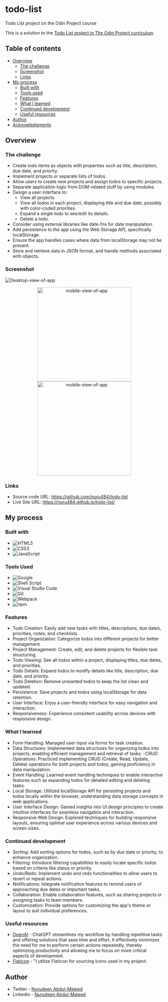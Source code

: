 # todo-list

Todo List project on the Odin Project course

This is a solution to the [Todo List project in The Odin Project curriculum](https://www.theodinproject.com/lessons/node-path-javascript-todo-list).

## Table of contents

- [Overview](#overview)
  - [The challenge](#the-challenge)
  - [Screenshot](#screenshot)
  - [Links](#links)
- [My process](#my-process)
  - [Built with](#built-with)
  - [Tools used](#tools-used)
  - [Features](#features)
  - [What I learned](#what-i-learned)
  - [Continued development](#continued-development)
  - [Useful resources](#useful-resources)
- [Author](#author)
- [Acknowledgments](#acknowledgments)

## Overview

### The challenge

- Create todo items as objects with properties such as title, description, due date, and priority.
- Implement projects or separate lists of todos.
- Allow users to create new projects and assign todos to specific projects.
- Separate application logic from DOM-related stuff by using modules.
- Design a user interface to:
  - View all projects.
  - View all todos in each project, displaying title and due date, possibly with color-coded priorities.
  - Expand a single todo to see/edit its details.
  - Delete a todo.
- Consider using external libraries like date-fns for date manipulation.
- Add persistence to the app using the Web Storage API, specifically localStorage.
- Ensure the app handles cases where data from localStorage may not be present.
- Store and retrieve data in JSON format, and handle methods associated with objects.

### Screenshot

![Desktop-view-of-app](./assets/desktop-view.png)

<div align="center">
  <img src="./assets/mobile-view.pnd" alt="mobile-view-of-app" width="300">
</div>

<div align="center">
  <img src="./assets/mobile-view2.png" alt="mobile-view-of-app" width="300">
</div>

### Links

- Source code URL: https://github.com/nuru484/todo-list
- Live Site URL: https://nuru484.github.io/todo-list/

## My process

### Built with

- ![HTML5](https://img.shields.io/badge/html5-%23E34F26.svg?style=for-the-badge&logo=html5&logoColor=white)
- ![CSS3](https://img.shields.io/badge/css3-%231572B6.svg?style=for-the-badge&logo=css3&logoColor=white)
- ![JavaScript](https://img.shields.io/badge/javascript-%23323330.svg?style=for-the-badge&logo=javascript&logoColor=%23F7DF1E)

### Tools Used

- ![Google](https://img.shields.io/badge/google-4285F4?style=for-the-badge&logo=google&logoColor=white)
- ![Shell Script](https://img.shields.io/badge/Terminal-%23121011.svg?style=for-the-badge&logo=gnu-bash&logoColor=white)
- ![Visual Studio Code](https://img.shields.io/badge/Visual%20Studio%20Code-0078d7.svg?style=for-the-badge&logo=visual-studio-code&logoColor=white)
- ![Git](https://img.shields.io/badge/Git-%23F05032.svg?style=for-the-badge&logo=git&logoColor=white)
- ![Webpack](https://img.shields.io/badge/Webpack-%238DD6F9.svg?style=for-the-badge&logo=webpack&logoColor=white)
- ![npm](https://img.shields.io/badge/npm-%23CB3837.svg?style=for-the-badge&logo=npm&logoColor=white)

### Features

- Todo Creation: Easily add new tasks with titles, descriptions, due dates, priorities, notes, and checklists.
- Project Organization: Categorize todos into different projects for better management.
- Project Management: Create, edit, and delete projects for flexible task structuring.
- Todo Viewing: See all todos within a project, displaying titles, due dates, and priorities.
- Todo Details: Expand todos to modify details like title, description, due date, and priority.
- Todo Deletion: Remove unwanted todos to keep the list clean and updated.
- Persistence: Save projects and todos using localStorage for data retention.
- User Interface: Enjoy a user-friendly interface for easy navigation and interaction.
- Responsiveness: Experience consistent usability across devices with responsive design.

### What I learned

- Form Handling: Managed user input via forms for task creation.
- Data Structures: Implemented data structures for organizing todos into projects, enabling efficient management and retrieval of tasks.
  -CRUD Operations: Practiced implementing CRUD (Create, Read, Update, Delete) operations for both projects and todos, gaining proficiency in data manipulation.
- Event Handling: Learned event handling techniques to enable interactive features such as expanding todos for detailed editing and deleting tasks.
- Local Storage: Utilized localStorage API for persisting projects and todos locally within the browser, understanding data storage concepts in web applications.
- User Interface Design: Gained insights into UI design principles to create intuitive interfaces for seamless navigation and interaction.
- Responsive Web Design: Explored techniques for building responsive layouts, ensuring optimal user experience across various devices and screen sizes.

### Continued development

- Sorting: Add sorting options for todos, such as by due date or priority, to enhance organization.
- Filtering: Introduce filtering capabilities to easily locate specific todos based on criteria like status or priority.
- Undo/Redo: Implement undo and redo functionalities to allow users to revert or repeat actions.
- Notifications: Integrate notification features to remind users of approaching due dates or important tasks.
- Collaboration: Enable collaboration features, such as sharing projects or assigning tasks to team members.
- Customization: Provide options for customizing the app's theme or layout to suit individual preferences.

### Useful resources

- [OpenAI](https://chat.openai.com/?model=text-davinci-002-render-sha) - ChatGPT streamlines my workflow by handling repetitive tasks and offering solutions that save time and effort. It effectively minimizes the need for me to perform certain actions repeatedly, thereby optimizing productivity and allowing me to focus on more critical aspects of development.
- [Flaticon](https://www.flaticon.com/) - "I utilize Flaticon for sourcing icons used in my project.

## Author

- Twitter - [Nurudeen Abdul-Majeed](https://twitter.com/ABDULMAJEEDNUR3)
- Linkedin - [Nurudeen Abdul-Majeed](https://www.linkedin.com/in/abdul-majeed-nurudeen-78266a182/)
